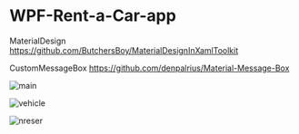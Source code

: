 # WPF-Rent-a-Car-app
MaterialDesign <https://github.com/ButchersBoy/MaterialDesignInXamlToolkit>

CustomMessageBox <https://github.com/denpalrius/Material-Message-Box>

![main](https://user-images.githubusercontent.com/34989177/35240709-97285b06-ffb4-11e7-9e84-6c1f26e6c147.png)

![vehicle](https://user-images.githubusercontent.com/34989177/35241610-3ccfa882-ffb7-11e7-9f30-db29b357c5f2.png)

![nreser](https://user-images.githubusercontent.com/34989177/35240719-9efcefcc-ffb4-11e7-8406-4a950e64d80c.png)
